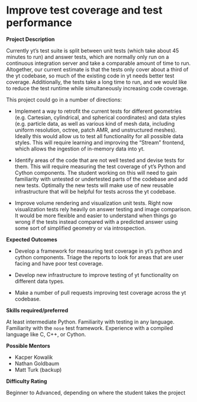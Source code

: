 # Improve test coverage and test performance

**Project Description**

Currently yt’s test suite is split between unit tests (which take about 45 minutes to run) and answer tests, which are normally only run on a continuous integration server and take a comparable amount of time to run. Altogether, our current estimate is that the tests only cover about a third of the yt codebase, so much of the existing code in yt needs better test coverage. Additionally, the tests take a long time to run, and we would like to reduce the test runtime while simultaneously increasing code coverage.

This project could go in a number of directions:

* Implement a way to retrofit the current tests for different geometries (e.g. Cartesian, cylindrical, and spherical coordinates) and data styles (e.g. particle data, as well as various kind of mesh data, including uniform resolution, octree, patch AMR, and unstructured meshes). Ideally this would allow us to test all functionality for all possible data styles. This will require learning and improving the “Stream” frontend, which allows the ingestion of in-memory data into yt.

* Identify areas of the code that are not well tested and devise tests for them. This will require measuring the test coverage of yt’s Python and Cython components. The student working on this will need to gain familiarity with untested or undertested parts of the codebase and add new tests. Optimally the new tests will make use of new reusable infrastructure that will be helpful for tests across the yt codebase.

* Improve volume rendering and visualization unit tests. Right now visualization tests rely heavily on answer testing and image comparison. It would be more flexible and easier to understand when things go wrong if the tests instead compared with a predicted answer using some sort of simplified geometry or via introspection.


**Expected Outcomes**

* Develop a framework for measuring test coverage in yt’s python and cython components. Triage the reports to look for areas that are user facing and have poor test coverage.

* Develop new infrastructure to improve testing of yt functionality on different data types.

* Make a number of pull requests improving test coverage across the yt codebase.


**Skills required/preferred**

At least intermediate Python.
Familiarity with testing in any language.
Familiarity with the `nose` test framework.
Experience with a compiled language like C, C++, or Cython.

**Possible Mentors**

* Kacper Kowalik
* Nathan Goldbaum
* Matt Turk (backup)

**Difficulty Rating**

Beginner to Advanced, depending on where the student takes the project
